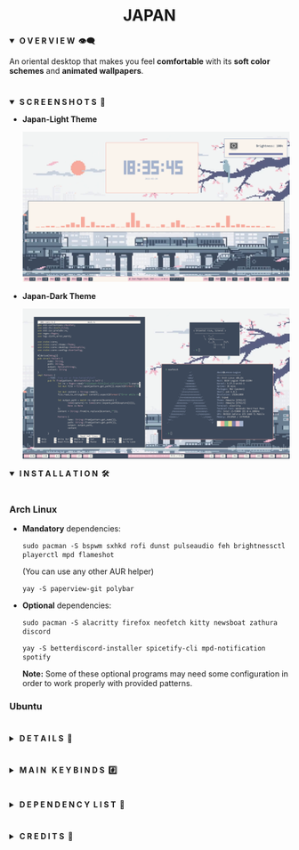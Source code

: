 <div align="center"> <h1><strong>JAPAN</strong></h1> </div>

<details open>
<summary><strong>&nbsp;O V E R V I E W &nbsp;👁️‍🗨️</strong></summary>

An oriental desktop that makes you feel **comfortable** with its **soft color schemes** and **animated wallpapers**. 
</details>

# 

<details open>
<summary><strong>&nbsp;S C R E E N S H O T S &nbsp;📸</strong></summary>

* **Japan-Light Theme**

	![Japan-Light](screenshots/japan-light.png)

* **Japan-Dark Theme**

	![Japan-Dark](screenshots/japan-dark.png)
</details>

<details open>
<summary><strong>&nbsp;I N S T A L L A T I O N &nbsp;🛠</strong></summary>

#

### Arch Linux

* **Mandatory** dependencies:
	```console
	sudo pacman -S bspwm sxhkd rofi dunst pulseaudio feh brightnessctl playerctl mpd flameshot
	```
	(You can use any other AUR helper)
	
	```console
	yay -S paperview-git polybar
	```

* **Optional** dependencies:
	```console
	sudo pacman -S alacritty firefox neofetch kitty newsboat zathura discord
	```

	```console
	yay -S betterdiscord-installer spicetify-cli mpd-notification spotify
	```

	**Note:** Some of these optional programs may need some configuration in order to work properly with provided patterns.


### Ubuntu
</details>

#

<details>
<summary><strong>&nbsp;D E T A I L S &nbsp;📝</strong></summary>

| Attribute                | Using                  |
| -------------------------|------------------------|
| WM                       | bspwm                  |
| Terminal                 | alacritty              |
| Shell                    | zsh                    |
| Editor                   | vscode                 |
| Notifications            | dunst                  |
| Launcher                 | rofi                   |
| Bar                      | polybar                |
| Font                     | Mononoki               |
| Default theme            | Japan-Light            |
</details>

#

<details>
<summary><strong>&nbsp;M A I N &nbsp; K E Y B I N D S &nbsp;#️⃣</strong></summary>

| Keybind                                 | Action                                                    |
|-----------------------------------------|-----------------------------------------------------------|
| <kbd>super + enter</kbd>                | Spawn terminal                                            |
| <kbd>super + ctrl + f</kbd>             | Spawn web browser                                         |
| <kbd>super + d</kbd>                    | Launch applications launcher                              |
| <kbd>super + w</kbd>                    | Close window                                              |
| <kbd>super + {0-9}</kbd>                | Change workspace                                          |
| <kbd>super + ]</kbd>                    | Change to next workspace                                  |
| <kbd>super + [</kbd>                    | Change to previous workspace                              |
| <kbd>super + shift + {0-9}</kbd>        | Move focused window to workspace                          |
| <kbd>super + s</kbd>                    | Set floating layout                                       |
| <kbd>super + t</kbd>                    | Set tiling layout                                         |
</details>

#

<details>
<summary><strong>&nbsp;D E P E N D E N C Y &nbsp;L I S T &nbsp;🔗</strong></summary>

* [paperview](https://github.com/glouw/paperview)
* [bspwm](https://github.com/baskerville/bspwm)
* [sxhkd](https://github.com/baskerville/sxhkd)
* [picom (ibhagwan fork)](https://github.com/ibhagwan/picom)
* [rofi](https://github.com/davatorium/rofi)
* [dunst](https://github.com/dunst-project/dunst)
* [pulseaudio](https://wiki.archlinux.org/title/PulseAudio)
* [pamixer](https://github.com/cdemoulins/pamixer)
* [feh](https://github.com/derf/feh)
* [mpd](https://github.com/MusicPlayerDaemon/MPD)
* [brightnessctl](https://github.com/Hummer12007/brightnessctl)
* [playerctl](https://github.com/altdesktop/playerctl)
* [polybar](https://github.com/polybar/polybar)
* [flameshot](https://github.com/flameshot-org/flameshot)
* [mpd-notification (Optional)](https://github.com/eworm-de/mpd-notification)
* [newsboat (Optional)](https://github.com/newsboat/newsboat)
* [firefox (Optional)](https://www.mozilla.org/en-US/firefox/new/)
* [alacritty (Optional)](https://github.com/alacritty/alacritty)
* [better-discord (Optional)](https://betterdiscord.app/)
* [spicetify (Optional)](https://spicetify.app/)
* [neofetch (Optional)](https://github.com/dylanaraps/neofetch)
* [zathura (Optional)](https://github.com/pwmt/zathura)
</details>

#

<details>
<summary><strong>&nbsp;C R E D I T S &nbsp;👥</strong></summary>

* Desktop ported by [@daavidrgz](https://github.com/daavidrgz)
* Original author [@wujiocean](https://github.com/wujiocean)
</details>
